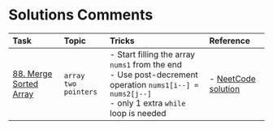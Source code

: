 <h1> Solutions Comments </h1>

| Task             | Topic| Tricks | Reference |
| :---------------- | :------| :------ | :---- |
| [88. Merge Sorted Array](https://leetcode.com/problems/merge-sorted-array/description/?envType=study-plan-v2&envId=top-interview-150)  | `array` </br>`two pointers` | - Start filling the array `nums1` from the end  </br> - Use post-decrement operation `nums1[i--] = nums2[j--]` </br> - only 1 extra `while` loop is needed| - [NeetCode solution](https://www.youtube.com/watch?v=P1Ic85RarKY) </br> |
